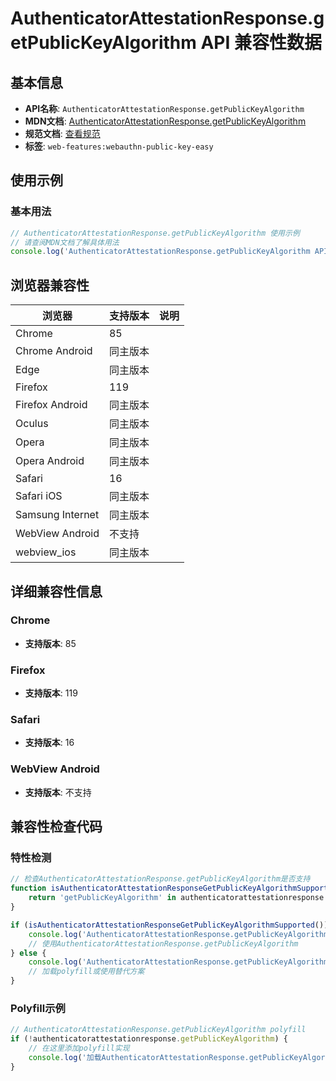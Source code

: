 # AuthenticatorAttestationResponse.getPublicKeyAlgorithm API 兼容性数据

## 基本信息

- **API名称**: `AuthenticatorAttestationResponse.getPublicKeyAlgorithm`
- **MDN文档**: [AuthenticatorAttestationResponse.getPublicKeyAlgorithm](https://developer.mozilla.org/docs/Web/API/AuthenticatorAttestationResponse/getPublicKeyAlgorithm)
- **规范文档**: [查看规范](https://w3c.github.io/webauthn/#dom-authenticatorattestationresponse-getpublickeyalgorithm)
- **标签**: `web-features:webauthn-public-key-easy`

## 使用示例

### 基本用法

```javascript
// AuthenticatorAttestationResponse.getPublicKeyAlgorithm 使用示例
// 请查阅MDN文档了解具体用法
console.log('AuthenticatorAttestationResponse.getPublicKeyAlgorithm API');
```

## 浏览器兼容性

| 浏览器 | 支持版本 | 说明 |
|--------|----------|------|
| Chrome | 85 |  |
| Chrome Android | 同主版本 |  |
| Edge | 同主版本 |  |
| Firefox | 119 |  |
| Firefox Android | 同主版本 |  |
| Oculus | 同主版本 |  |
| Opera | 同主版本 |  |
| Opera Android | 同主版本 |  |
| Safari | 16 |  |
| Safari iOS | 同主版本 |  |
| Samsung Internet | 同主版本 |  |
| WebView Android | 不支持 |  |
| webview_ios | 同主版本 |  |

## 详细兼容性信息

### Chrome

- **支持版本**: 85

### Firefox

- **支持版本**: 119

### Safari

- **支持版本**: 16

### WebView Android

- **支持版本**: 不支持

## 兼容性检查代码

### 特性检测

```javascript
// 检查AuthenticatorAttestationResponse.getPublicKeyAlgorithm是否支持
function isAuthenticatorAttestationResponseGetPublicKeyAlgorithmSupported() {
    return 'getPublicKeyAlgorithm' in authenticatorattestationresponse && typeof authenticatorattestationresponse.getPublicKeyAlgorithm === 'function';
}

if (isAuthenticatorAttestationResponseGetPublicKeyAlgorithmSupported()) {
    console.log('AuthenticatorAttestationResponse.getPublicKeyAlgorithm 支持');
    // 使用AuthenticatorAttestationResponse.getPublicKeyAlgorithm
} else {
    console.log('AuthenticatorAttestationResponse.getPublicKeyAlgorithm 不支持，需要polyfill');
    // 加载polyfill或使用替代方案
}
```

### Polyfill示例

```javascript
// AuthenticatorAttestationResponse.getPublicKeyAlgorithm polyfill
if (!authenticatorattestationresponse.getPublicKeyAlgorithm) {
    // 在这里添加polyfill实现
    console.log('加载AuthenticatorAttestationResponse.getPublicKeyAlgorithm polyfill');
}
```

